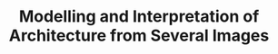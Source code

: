 ---
title: "Modelling and Interpretation of Architecture from Several Images"
year: 2004
pdf_url: "http://www.robots.ox.ac.uk/~phst/Papers/Ard_IJCV/ijcv.zip"
category: "vision"
author_list: "Anthony Dick, Philip H.S. Torr, R. Cipolla"
grant: "NULL"
pub_in: "In International Journal of Computer Vision"
---